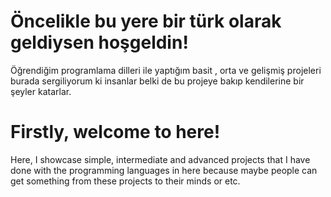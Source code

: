 # Öncelikle bu yere bir türk olarak geldiysen hoşgeldin!
Öğrendiğim programlama dilleri ile yaptığım basit , orta ve gelişmiş projeleri burada sergiliyorum ki insanlar belki de bu projeye bakıp kendilerine bir şeyler katarlar.

# Firstly, welcome to here!
Here, I showcase simple, intermediate and advanced projects that I have done with the programming languages in here because maybe people can get something from these projects to their minds or etc.
